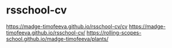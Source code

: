# rsschool-cv
https://madge-timofeeva.github.io/rsschool-cv/cv
https://madge-timofeeva.github.io/rsschool-cv/
https://rolling-scopes-school.github.io/madge-timofeeva/plants/
